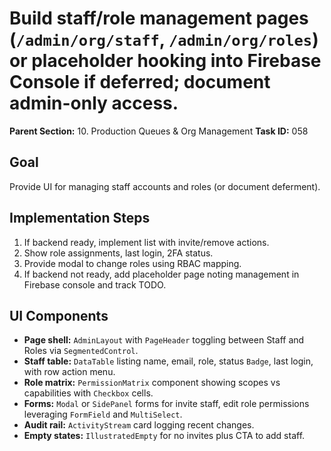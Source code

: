 # Build staff/role management pages (`/admin/org/staff`, `/admin/org/roles`) or placeholder hooking into Firebase Console if deferred; document admin-only access.

**Parent Section:** 10. Production Queues & Org Management
**Task ID:** 058

## Goal
Provide UI for managing staff accounts and roles (or document deferment).

## Implementation Steps
1. If backend ready, implement list with invite/remove actions.
2. Show role assignments, last login, 2FA status.
3. Provide modal to change roles using RBAC mapping.
4. If backend not ready, add placeholder page noting management in Firebase console and track TODO.

## UI Components
- **Page shell:** `AdminLayout` with `PageHeader` toggling between Staff and Roles via `SegmentedControl`.
- **Staff table:** `DataTable` listing name, email, role, status `Badge`, last login, with row action menu.
- **Role matrix:** `PermissionMatrix` component showing scopes vs capabilities with `Checkbox` cells.
- **Forms:** `Modal` or `SidePanel` forms for invite staff, edit role permissions leveraging `FormField` and `MultiSelect`.
- **Audit rail:** `ActivityStream` card logging recent changes.
- **Empty states:** `IllustratedEmpty` for no invites plus CTA to add staff.
